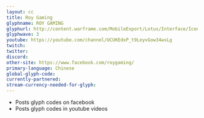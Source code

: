 ```yaml
---
layout: cc
title: Roy Gaming 
glyphname: ROY GAMING
glyphurl: http://content.warframe.com/MobileExport/Lotus/Interface/Icons/Player/ContentCreators/RoyGaming.png
glyphwave: 3
youtube: https://youtube.com/channel/UCUKEdxP_t9LeyvGow34wsLg
twitch: 
twitter: 
discord: 
other-site: https://www.facebook.com/roygaming/
primary-language: Chinese
global-glyph-code: 
currently-partnered: 
stream-currency-needed-for-glyph: 
---
```

* Posts glyph codes on facebook
* Posts glyph codes in youtube videos
